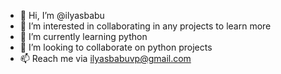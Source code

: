 - 👋 Hi, I’m @ilyasbabu
- 👀 I’m interested in collaborating in any projects to learn more
- 🌱 I’m currently learning python
- 💞️ I’m looking to collaborate on python projects
- 📫 Reach me via ilyasbabuvp@gmail.com

<!---
ilyasbabu/ilyasbabu is a ✨ special ✨ repository because its `README.md` (this file) appears on your GitHub profile.
You can click the Preview link to take a look at your changes.
--->
